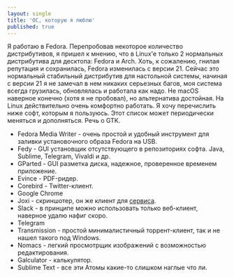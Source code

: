 ```yaml
---
layout: single
title: 'ОС, которую я люблю'
published: true
---
```


Я работаю в Fedora. Перепробовав некоторое количество дистрибутивов, я пришел к мнению, что в Linux'e только 2 нормальных дистрибутива для десктопа: Fedora и Arch. Хоть, к сожалению, гнилая репутация и сохранилась, Fedora изменилась с версии 21. Сейчас это нормальный стабильный дистрибутив для настольной системы, начиная с версии 21 я не замечал в нем никаких серьезных багов, моя система всегда грузилась, обновлялась и работала как надо. Не macOS наверное конечно (хотя я не пробовал), но альтернатива достойная. На Linux действительно очень комфортно работать. Я хочу перечислить ниже софт, которым я пользуюсь. Этот список может периодически меняться и дополняться. Речь о GTK.

- Fedora Media Writer - очень простой и удобный инструмент для заливки установочного образа Fedora на USB.
- Fedy - GUI установщик отсутствующего в репозиториях софта. Java, Sublime, Telegram, Vivaldi и др.
- GParted - GUI разметка диска, надежное, проверенное временем приложение.
- Evince - PDF-ридер.
- Corebird - Twitter-клиент.
- Google Chrome
- Joxi - скриншотер, он же клиент для [сервиса](https://joxi.net/).
- Slack - в принципе можно использовать только веб-клиент, наверное удалю нафиг скоро.
- Telegram
- Transmission - простой минималистичный торрент-клиент, так и не нашел такого под Windows.
- Nomacs - легкий просмотрщик изображений с возможностью редактирования.
- Galculator - калькулятор.
- Sublime Text - все эти Атомы какие-то слишком наглые что ли.